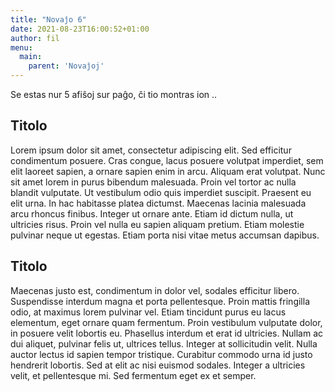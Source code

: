 ```yaml
---
title: "Novaĵo 6"
date: 2021-08-23T16:00:52+01:00
author: fil
menu:
  main:
    parent: 'Novaĵoj'
---
```


Se estas nur 5 afiŝoj sur paĝo, ĉi tio montras ion ..

## Titolo

Lorem ipsum dolor sit amet, consectetur adipiscing elit. Sed efficitur condimentum posuere. Cras congue, lacus posuere volutpat imperdiet, sem elit laoreet sapien, a ornare sapien enim in arcu. Aliquam erat volutpat. Nunc sit amet lorem in purus bibendum malesuada. Proin vel tortor ac nulla blandit vulputate. Ut vestibulum odio quis imperdiet suscipit. Praesent eu elit urna. In hac habitasse platea dictumst. Maecenas lacinia malesuada arcu rhoncus finibus. Integer ut ornare ante. Etiam id dictum nulla, ut ultricies risus. Proin vel nulla eu sapien aliquam pretium. Etiam molestie pulvinar neque ut egestas. Etiam porta nisi vitae metus accumsan dapibus.

## Titolo

Maecenas justo est, condimentum in dolor vel, sodales efficitur libero. Suspendisse interdum magna et porta pellentesque. Proin mattis fringilla odio, at maximus lorem pulvinar vel. Etiam tincidunt purus eu lacus elementum, eget ornare quam fermentum. Proin vestibulum vulputate dolor, in posuere velit lobortis eu. Phasellus interdum et erat id ultricies. Nullam ac dui aliquet, pulvinar felis ut, ultrices tellus. Integer at sollicitudin velit. Nulla auctor lectus id sapien tempor tristique. Curabitur commodo urna id justo hendrerit lobortis. Sed at elit ac nisi euismod sodales. Integer a ultricies velit, et pellentesque mi. Sed fermentum eget ex et semper.
